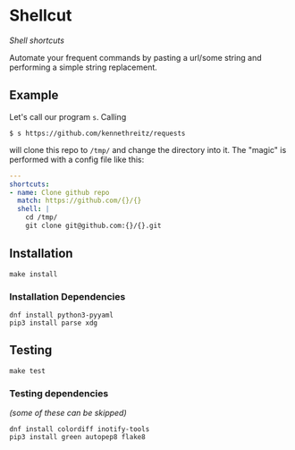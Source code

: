 # Shellcut

_Shell shortcuts_

Automate your frequent commands by pasting a url/some string and performing a simple string replacement.

## Example

Let's call our program `s`. Calling
```
$ s https://github.com/kennethreitz/requests
```

will clone this repo to `/tmp/` and change the directory into it. The "magic" is performed with a config file like this:

```yaml
---
shortcuts:
- name: Clone github repo
  match: https://github.com/{}/{}
  shell: |
    cd /tmp/
    git clone git@github.com:{}/{}.git

```

## Installation
```
make install
```

### Installation Dependencies

```
dnf install python3-pyyaml
pip3 install parse xdg
```

## Testing
```
make test
```

### Testing dependencies
_(some of these can be skipped)_
```
dnf install colordiff inotify-tools
pip3 install green autopep8 flake8
```
